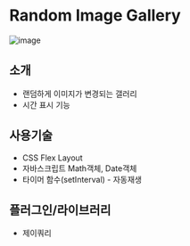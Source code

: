 # Random Image Gallery
![image](https://user-images.githubusercontent.com/24298382/174710079-537d8da9-d8f8-4244-95e0-94f360dafa15.png)

## 소개
- 랜덤하게 이미지가 변경되는 갤러리
- 시간 표시 기능

## 사용기술
- CSS Flex Layout
- 자바스크립트 Math객체, Date객체
- 타이머 함수(setInterval) - 자동재생

## 플러그인/라이브러리
- 제이쿼리

